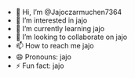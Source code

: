 - 👋 Hi, I’m @Jajoczarmuchen7364
- 👀 I’m interested in jajo
- 🌱 I’m currently learning jajo
- 💞️ I’m looking to collaborate on jajo
- 📫 How to reach me jajo
- 😄 Pronouns: jajo
- ⚡ Fun fact: jajo

<!---
Jajoczarmuchen7364/Jajoczarmuchen7364 is a ✨ special ✨ repository because its `README.md` (this file) appears on your GitHub profile.
You can click the Preview link to take a look at your changes.
--->
